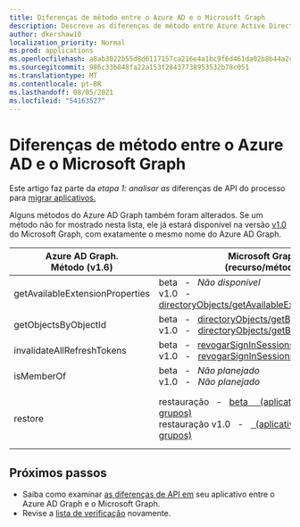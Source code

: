 ```yaml
---
title: Diferenças de método entre o Azure AD e o Microsoft Graph
description: Descreve as diferenças de método entre Azure Active Directory (Azure AD) Graph API e API Graph Microsoft (REST).
author: dkershaw10
localization_priority: Normal
ms.prod: applications
ms.openlocfilehash: a8ab3022b55d8d6117157ca216e4a1bc9f6d461da02b8b44a2cea39d5ebd6b9e
ms.sourcegitcommit: 986c33b848fa22a153f28437738953532b78c051
ms.translationtype: MT
ms.contentlocale: pt-BR
ms.lasthandoff: 08/05/2021
ms.locfileid: "54163527"
---
```

# <a name="method-differences-between-azure-ad-and-microsoft-graph"></a>Diferenças de método entre o Azure AD e o Microsoft Graph

Este artigo faz parte da *etapa 1: analisar as* diferenças de API do processo para [migrar aplicativos.](migrate-azure-ad-graph-planning-checklist.md)

Alguns métodos do Azure AD Graph também foram alterados.  Se um  método não for mostrado nesta lista, ele já estará disponível na versão [v1.0](/graph/api/overview?view=graph-rest-1.0) do Microsoft Graph, com exatamente o mesmo nome do Azure AD Graph.

|Azure AD Graph. <br>Método (v1.6) |Microsoft Graph<br>(recurso/método)|Comentários|
|---|---|---|
| getAvailableExtensionProperties | beta &nbsp; - &nbsp; _Não disponível_ <br> v1.0 &nbsp; - &nbsp; [directoryObjects/getAvailableExtensionProperties](/graph/api/directoryobject-getavailableextensionproperties?view=graph-rest-1.0) |  |
| getObjectsByObjectId | beta &nbsp; - &nbsp; [directoryObjects/getByIds](/graph/api/directoryobject-getbyids?view=graph-rest-beta) <br> v1.0 &nbsp; - &nbsp; [directoryObjects/getByIds](/graph/api/directoryobject-getbyids?view=graph-rest-1.0) | |
| invalidateAllRefreshTokens | beta &nbsp; - &nbsp; [revogarSignInSessions](/graph/api/user-revokesigninsessions?view=graph-rest-beta) <br> v1.0 &nbsp; - &nbsp; [revogarSignInSessions](/graph/api/user-revokesigninsessions?view=graph-rest-1.0) | |
| isMemberOf | beta &nbsp; - &nbsp; _Não planejado_ <br> v1.0 &nbsp; - &nbsp; _Não planejado_ | Use [checkMemberGroups.](/graph/api/user-checkmembergroups?view=graph-rest-1.0) |
| restore | restauração &nbsp; - &nbsp; [beta &nbsp; &nbsp; (aplicativos, usuários &nbsp; e &nbsp; grupos)](/graph/api/directory-deleteditems-restore?view=graph-rest-beta)<br> restauração v1.0 &nbsp; - &nbsp; [ &nbsp; (aplicativos, &nbsp; usuários &nbsp; e &nbsp; grupos)](/graph/api/directory-deleteditems-restore?view=graph-rest-1.0) | Você também pode exibir aplicativos, usuários e grupos excluídos e excluí-los permanentemente. |

## <a name="next-steps"></a>Próximos passos

- Saiba como examinar [as diferenças de API em](migrate-azure-ad-graph-audit-api-use.md) seu aplicativo entre o Azure AD Graph e o Microsoft Graph.
- Revise a [lista de verificação](migrate-azure-ad-graph-planning-checklist.md) novamente.

